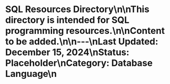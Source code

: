 # SQL Resources Directory\n\nThis directory is intended for SQL programming resources.\n\nContent to be added.\n\n---\nLast Updated: December 15, 2024\nStatus: Placeholder\nCategory: Database Language\n 